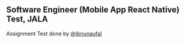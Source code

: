 
## Software Engineer (Mobile App React Native) Test, JALA

Assignment Test done by [@ibnunaufal](https://www.github.com/ibnunaufal)
